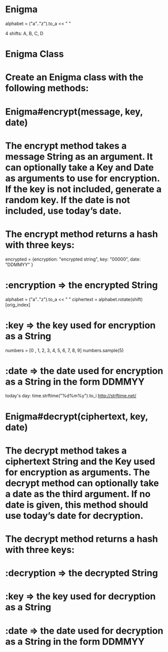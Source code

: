# Enigma

alphabet = ("a".."z").to_a << " "

4 shifts: A, B, C, D

# Enigma Class
# Create an Enigma class with the following methods:
#
# Enigma#encrypt(message, key, date)
# The encrypt method takes a message String as an argument. It can optionally take a Key and Date as arguments to use for encryption. If the key is not included, generate a random key. If the date is not included, use today’s date.

# The encrypt method returns a hash with three keys:
  encrypted = {encryption: "encrypted string",
                         key: "00000",
                        date: "DDMMYY"
                 }
# :encryption => the encrypted String
alphabet = ("a".."z").to_a << " "
ciphertext = alphabet.rotate(shift)[orig_index]

# :key => the key used for encryption as a String
numbers = [0 , 1, 2, 3, 4, 5, 6, 7, 8, 9]
numbers.sample(5)
# :date => the date used for encryption as a String in the form DDMMYY
today's day: time.strftime("%d%m%y").to_i
http://strftime.net/

# Enigma#decrypt(ciphertext, key, date)
# The decrypt method takes a ciphertext String and the Key used for encryption as arguments. The decrypt method can optionally take a date as the third argument. If no date is given, this method should use today’s date for decryption.
#
# The decrypt method returns a hash with three keys:
#
# :decryption => the decrypted String
# :key => the key used for decryption as a String
# :date => the date used for decryption as a String in the form DDMMYY

